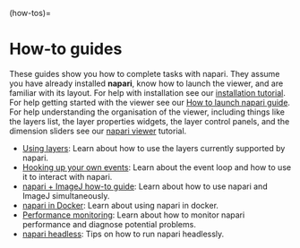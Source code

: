 (how-tos)=
# How-to guides

These guides show you how to complete tasks with napari. They assume you have
already installed **napari**, know how to launch the viewer, and are familiar
with its layout. For help with installation see our
[installation tutorial](installation). For help
getting started with the viewer see our
[How to launch napari guide](launch). For
help understanding the organisation of the viewer, including things like the
layers list, the layer properties widgets, the layer control panels, and the
dimension sliders see our [napari viewer](viewer-tutorial)
tutorial.

- [Using layers](using-layers): Learn about how to use the layers currently
supported by napari.
- [Hooking up your own events](connecting-events): Learn about the event loop
and how to use it to interact with napari.
- [napari + ImageJ how-to guide](napari-imagej): Learn about how to use napari
and ImageJ simultaneously.
- [napari in Docker](docker): Learn about using napari in docker.
- [Performance monitoring](perfmon): Learn about how to monitor napari
performance and diagnose potential problems.
- [napari headless](headless): Tips on how to run napari headlessly.
